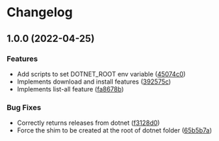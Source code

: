 # Changelog

## 1.0.0 (2022-04-25)


### Features

* Add scripts to set DOTNET_ROOT env variable ([45074c0](https://www.github.com/hensou/asdf-dotnet/commit/45074c0c65416db4f765818545aa7ca93656e2b0))
* Implements download and install features ([392575c](https://www.github.com/hensou/asdf-dotnet/commit/392575c7459c16441152a26f7979b4a9905ca9c1))
* Implements list-all feature ([fa8678b](https://www.github.com/hensou/asdf-dotnet/commit/fa8678b0203eb6c68403d126bc8add852c7d744a))


### Bug Fixes

* Correctly returns releases from dotnet ([f3128d0](https://www.github.com/hensou/asdf-dotnet/commit/f3128d0df4db0bf57b3b15ab9dfc8f927d20465d))
* Force the shim to be created at the root of dotnet folder ([65b5b7a](https://www.github.com/hensou/asdf-dotnet/commit/65b5b7a8934c3e7f69b4d2aa6fc37d5ee04b2745))
